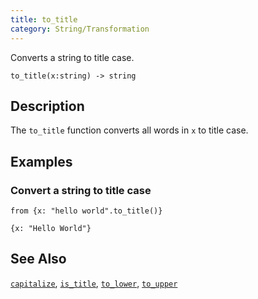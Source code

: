 ```yaml
---
title: to_title
category: String/Transformation
---
```


Converts a string to title case.

```tql
to_title(x:string) -> string
```

## Description

The `to_title` function converts all words in `x` to title case.

## Examples

### Convert a string to title case

```tql
from {x: "hello world".to_title()}
```

```tql
{x: "Hello World"}
```

## See Also

[`capitalize`](/reference/functions/capitalize),
[`is_title`](/reference/functions/is_title),
[`to_lower`](/reference/functions/to_lower),
[`to_upper`](/reference/functions/to_upper)
